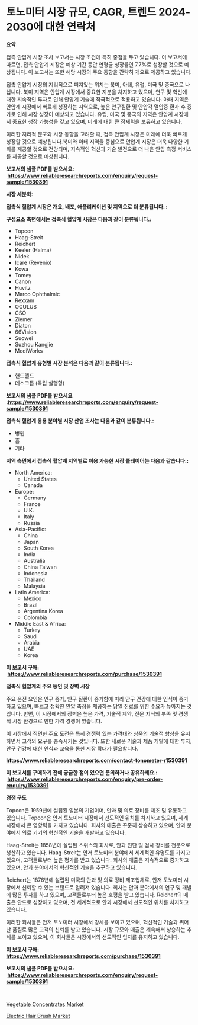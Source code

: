 <p><h1>토노미터 시장 규모, CAGR, 트렌드 2024-2030에 대한 연락처</h1></p><p><strong>요약</strong></p>
<p><p>접촉 안압계 시장 조사 보고서는 시장 조건에 특히 중점을 두고 있습니다. 이 보고서에 따르면, 접촉 안압계 시장은 예상 기간 동안 연평균 성장률인 7.7%로 성장할 것으로 예상됩니다. 이 보고서는 또한 해당 시장의 주요 동향을 간략히 개요로 제공하고 있습니다.</p><p>접촉 안압계 시장의 지리적으로 퍼져있는 위치는 북미, 아태, 유럽, 미국 및 중국으로 나뉩니다. 북미 지역은 안압계 시장에서 중요한 지분을 차지하고 있으며, 연구 및 혁신에 대한 지속적인 투자로 인해 안압계 기술에 적극적으로 적용하고 있습니다. 아태 지역은 안압계 시장에서 빠르게 성장하는 지역으로, 높은 안구질환 및 안압각 열압증 환자 수 증가로 인해 시장 성장이 예상되고 있습니다. 유럽, 미국 및 중국의 지역은 안압계 시장에서 중요한 성장 가능성을 갖고 있으며, 미래에 대한 큰 잠재력을 보유하고 있습니다.</p><p>이러한 지리적 분포와 시장 동향을 고려할 때, 접촉 안압계 시장은 미래에 더욱 빠르게 성장할 것으로 예상됩니다.북미와 아태 지역을 중심으로 안압계 시장은 더욱 다양한 기회를 제공할 것으로 전망되며, 지속적인 혁신과 기술 발전으로 더 나은 안압 측정 서비스를 제공할 것으로 예상됩니다.</p></p>
<p><strong>보고서의 샘플 PDF를 받으세요: &nbsp;<a href="https://www.reliableresearchreports.com/enquiry/request-sample/1530391">https://www.reliableresearchreports.com/enquiry/request-sample/1530391</a></strong></p>
<p><strong>시장 세분화:</strong></p>
<p><strong> 접촉식 혈압계 시장은 개요, 배포, 애플리케이션 및 지역으로 더 분류됩니다. :</strong></p>
<p><strong>구성요소 측면에서는 접촉식 혈압계 시장은 다음과 같이 분류됩니다.:</strong></p>
<p><ul><li>Topcon</li><li>Haag-Streit</li><li>Reichert</li><li>Keeler (Halma)</li><li>Nidek</li><li>Icare (Revenio)</li><li>Kowa</li><li>Tomey</li><li>Canon</li><li>Huvitz</li><li>Marco Ophthalmic</li><li>Rexxam</li><li>OCULUS</li><li>CSO</li><li>Ziemer</li><li>Diaton</li><li>66Vision</li><li>Suowei</li><li>Suzhou Kangjie</li><li>MediWorks</li></ul></p>
<p><strong> 접촉식 혈압계 유형별 시장 분석은 다음과 같이 분류됩니다.:</strong></p>
<p><ul><li>핸드헬드</li><li>데스크톱 (독립 실행형)</li></ul></p>
<p><strong>보고서의 샘플 PDF를 받으세요 :<a href="https://www.reliableresearchreports.com/enquiry/request-sample/1530391">https://www.reliableresearchreports.com/enquiry/request-sample/1530391</a></strong></p>
<p><strong> 접촉식 혈압계 응용 분야별 시장 산업 조사는 다음과 같이 분류됩니다.:</strong></p>
<p><ul><li>병원</li><li>홈</li><li>기타</li></ul></p>
<p><strong>지역 측면에서 접촉식 혈압계 지역별로 이용 가능한 시장 플레이어는 다음과 같습니다.:</strong></p>
<p><ul>
    <li>
        North America:
        <ul>
            <li>United States</li>
            <li>Canada</li>
        </ul>
    </li>
    <li>
        Europe:
        <ul>
            <li>Germany</li>
            <li>France</li>
            <li>U.K.</li>
            <li>Italy</li>
            <li>Russia</li>
        </ul>
    </li>
    <li>
        Asia-Pacific:
        <ul>
            <li>China</li>
            <li>Japan</li>
            <li>South Korea</li>
            <li>India</li>
            <li>Australia</li>
            <li>China Taiwan</li>
            <li>Indonesia</li>
            <li>Thailand</li>
            <li>Malaysia</li>
        </ul>
    </li>
    <li>
        Latin America:
        <ul>
            <li>Mexico</li>
            <li>Brazil</li>
            <li>Argentina Korea</li>
            <li>Colombia</li>
        </ul>
    </li>
    <li>
        Middle East & Africa:
        <ul>
            <li>Turkey</li>
            <li>Saudi</li>
            <li>Arabia</li>
            <li>UAE</li>
            <li>Korea</li>
        </ul>
    </li>
    </ul></p>
<p><strong>이 보고서 구매: &nbsp;<a href="https://www.reliableresearchreports.com/purchase/1530391">https://www.reliableresearchreports.com/purchase/1530391</a></strong></p>
<p><strong>접촉식 혈압계의 주요 동인 및 장벽 시장</strong></p>
<p><p>주요 운전 요인은 인구 증가, 안구 질환이 증가함에 따라 안구 건강에 대한 인식이 증가하고 있으며, 빠르고 정확한 안압 측정을 제공하는 당일 진료를 위한 수요가 높아지는 것입니다. 반면, 이 시장에서의 장벽은 높은 가격, 기술적 제약, 전문 지식의 부족 및 경쟁적 시장 환경으로 인한 가격 경쟁이 있습니다.</p><p>이 시장에서 직면한 주요 도전은 특히 경쟁력 있는 가격대와 상품의 기술적 향상을 유지하면서 고객의 요구를 충족시키는 것입니다. 또한 새로운 기술과 제품 개발에 대한 투자, 안구 건강에 대한 인식과 교육을 통한 시장 확대가 필요합니다.</p></p>
<p><strong><a href="https://www.reliableresearchreports.com/contact-tonometer-r1530391">https://www.reliableresearchreports.com/contact-tonometer-r1530391</a></strong></p>
<p><strong>이 보고서를 구매하기 전에 궁금한 점이 있으면 문의하거나 공유하세요.: &nbsp;<a href="https://www.reliableresearchreports.com/enquiry/pre-order-enquiry/1530391">https://www.reliableresearchreports.com/enquiry/pre-order-enquiry/1530391</a></strong></p>
<p><strong>경쟁 구도</strong></p>
<p><p>Topcon은 1959년에 설립된 일본의 기업이며, 안과 및 의료 장비를 제조 및 유통하고 있습니다. Topcon은 안저 토노미터 시장에서 선도적인 위치를 차지하고 있으며, 세계 시장에서 큰 영향력을 가지고 있습니다. 회사의 매출은 꾸준히 상승하고 있으며, 안과 분야에서 의료 기기의 혁신적인 기술을 개발하고 있습니다.</p><p>Haag-Streit는 1858년에 설립된 스위스의 회사로, 안과 진단 및 검사 장비를 전문으로 생산하고 있습니다. Haag-Streit는 안저 토노미터 분야에서 세계적인 유명도를 가지고 있으며, 고객들로부터 높은 평가를 받고 있습니다. 회사의 매출은 지속적으로 증가하고 있으며, 안과 분야에서의 혁신적인 기술을 추구하고 있습니다.</p><p>Reichert는 1876년에 설립된 미국의 안과 및 의료 장비 제조업체로, 안저 토노미터 시장에서 신뢰할 수 있는 브랜드로 알려져 있습니다. 회사는 안과 분야에서의 연구 및 개발에 많은 투자를 하고 있으며, 고객들로부터 높은 호평을 받고 있습니다. Reichert의 매출은 안드로 성장하고 있으며, 전 세계적으로 안과 시장에서 선도적인 위치를 차지하고 있습니다.</p><p>이러한 회사들은 안저 토노미터 시장에서 강세를 보이고 있으며, 혁신적인 기술과 뛰어난 품질로 많은 고객의 신뢰를 받고 있습니다. 시장 규모와 매출은 계속해서 상승하는 추세를 보이고 있으며, 이 회사들은 시장에서의 선도적인 입지를 유지하고 있습니다.</p></p>
<p><strong>이 보고서 구매: &nbsp; <a href="https://www.reliableresearchreports.com/purchase/1530391">https://www.reliableresearchreports.com/purchase/1530391</a></strong></p>
<p><strong>보고서의 샘플 PDF를 받으세요: &nbsp;<a href="https://www.reliableresearchreports.com/enquiry/request-sample/1530391">https://www.reliableresearchreports.com/enquiry/request-sample/1530391</a></strong><strong></strong></p>
<p>&nbsp;</p>
<p><p><a href="https://ivy-potential-64b.notion.site/Vegetable-Concentrates-Market-Analysis-Its-CAGR-Market-Segmentation-and-Global-Industry-Overview-a303b8022b2743bcac24bad1a68383ae">Vegetable Concentrates Market</a></p><p><a href="https://github.com/WillieWoodard/Market-Research-Report-List-4/blob/main/electric-hair-brush-market.md">Electric Hair Brush Market</a></p></p>